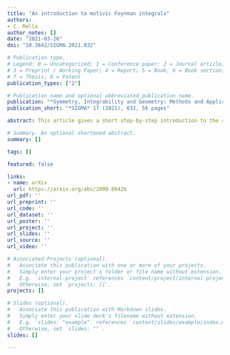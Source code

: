 ```yaml
---
title: "An introduction to motivic Feynman integrals"
authors:
- C. Rella
author_notes: []
date: "2021-03-26"
doi: "10.3842/SIGMA.2021.032"

# Publication type.
# Legend: 0 = Uncategorized; 1 = Conference paper; 2 = Journal article;
# 3 = Preprint / Working Paper; 4 = Report; 5 = Book; 6 = Book section;
# 7 = Thesis; 8 = Patent
publication_types: ["2"]

# Publication name and optional abbreviated publication name.
publication: "*Symmetry, Integrability and Geometry: Methods and Applications*, Volume 17 (2021), 032, 56 pages"
publication_short: "*SIGMA* 17 (2021), 032, 56 pages"

abstract: This article gives a short step-by-step introduction to the representation of parametric Feynman integrals in scalar perturbative quantum field theory as periods of motives. The application of motivic Galois theory to the algebro-geometric and categorical structures underlying Feynman graphs is reviewed up to the current state of research. The example of primitive log-divergent Feynman graphs in scalar massless $\\phi^4$ quantum field theory is analysed in detail.

# Summary. An optional shortened abstract.
summary: []

tags: []

featured: false

links:
- name: arXiv
  url: https://arxiv.org/abs/2009.00426
url_pdf: ''
url_preprint: ''
url_code: ''
url_dataset: ''
url_poster: ''
url_project: ''
url_slides: ''
url_source: ''
url_video: ''

# Associated Projects (optional).
#   Associate this publication with one or more of your projects.
#   Simply enter your project's folder or file name without extension.
#   E.g. `internal-project` references `content/project/internal-project/index.md`.
#   Otherwise, set `projects: []`.
projects: []

# Slides (optional).
#   Associate this publication with Markdown slides.
#   Simply enter your slide deck's filename without extension.
#   E.g. `slides: "example"` references `content/slides/example/index.md`.
#   Otherwise, set `slides: ""`.
slides: []

---
```

